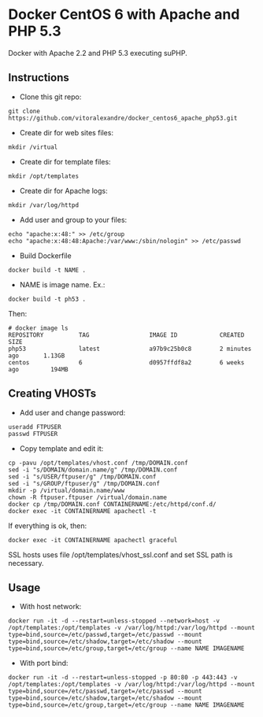 # Docker CentOS 6 with Apache and PHP 5.3

Docker with Apache 2.2 and PHP 5.3 executing suPHP. 

## Instructions 
- Clone this git repo: 
```
git clone https://github.com/vitoralexandre/docker_centos6_apache_php53.git
```


- Create dir for web sites files: 
```
mkdir /virtual
```

- Create dir for template files: 
```
mkdir /opt/templates
```

- Create dir for Apache logs: 
```
mkdir /var/log/httpd
```

- Add user and group to your files: 
```
echo "apache:x:48:" >> /etc/group 
echo "apache:x:48:48:Apache:/var/www:/sbin/nologin" >> /etc/passwd
```

- Build Dockerfile 
```
docker build -t NAME . 
```
* NAME is image name. Ex.: 
```
docker build -t ph53 .
```

Then: 
```
# docker image ls 
REPOSITORY          TAG                 IMAGE ID            CREATED             SIZE
php53               latest              a97b9c25b0c8        2 minutes ago       1.13GB
centos              6                   d0957ffdf8a2        6 weeks ago         194MB
```

## Creating VHOSTs
- Add user and change password:
```
useradd FTPUSER
passwd FTPUSER
```

- Copy template and edit it: 
```
cp -pavu /opt/templates/vhost.conf /tmp/DOMAIN.conf
sed -i "s/DOMAIN/domain.name/g" /tmp/DOMAIN.conf
sed -i "s/USER/ftpuser/g" /tmp/DOMAIN.conf 
sed -i "s/GROUP/ftpuser/g" /tmp/DOMAIN.conf 
mkdir -p /virtual/domain.name/www 
chown -R ftpuser.ftpuser /virtual/domain.name 
docker cp /tmp/DOMAIN.conf CONTAINERNAME:/etc/httpd/conf.d/
docker exec -it CONTAINERNAME apachectl -t 
```

If everything is ok, then: 
```
docker exec -it CONTAINERNAME apachectl graceful
```

SSL hosts uses file /opt/templates/vhost_ssl.conf and set SSL path is necessary. 

## Usage
- With host network: 
```
docker run -it -d --restart=unless-stopped --network=host -v /opt/templates:/opt/templates -v /var/log/httpd:/var/log/httpd --mount type=bind,source=/etc/passwd,target=/etc/passwd --mount type=bind,source=/etc/shadow,target=/etc/shadow --mount type=bind,source=/etc/group,target=/etc/group --name NAME IMAGENAME 
```

- With port bind: 
```
docker run -it -d --restart=unless-stopped -p 80:80 -p 443:443 -v /opt/templates:/opt/templates -v /var/log/httpd:/var/log/httpd --mount type=bind,source=/etc/passwd,target=/etc/passwd --mount type=bind,source=/etc/shadow,target=/etc/shadow --mount type=bind,source=/etc/group,target=/etc/group --name NAME IMAGENAME
```
